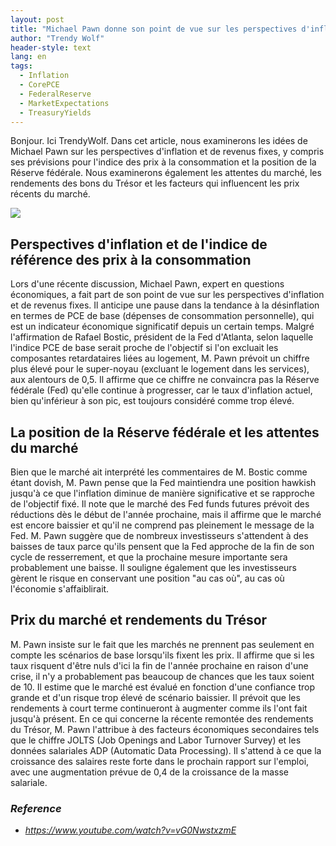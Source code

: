 ```yaml
---
layout: post
title: "Michael Pawn donne son point de vue sur les perspectives d'inflation et de revenus fixes, les attentes du marché et les rendements du Trésor."
author: "Trendy Wolf"
header-style: text
lang: en
tags:
  - Inflation
  - CorePCE
  - FederalReserve
  - MarketExpectations
  - TreasuryYields
---
```


Bonjour. Ici TrendyWolf. Dans cet article, nous examinerons les idées de Michael Pawn sur les perspectives d'inflation et de revenus fixes, y compris ses prévisions pour l'indice des prix à la consommation et la position de la Réserve fédérale. Nous examinerons également les attentes du marché, les rendements des bons du Trésor et les facteurs qui influencent les prix récents du marché.

<img
    src="https://i.ytimg.com/vi/vG0NwstxzmE/hqdefault.jpg"
/>


## Perspectives d'inflation et de l'indice de référence des prix à la consommation
Lors d'une récente discussion, Michael Pawn, expert en questions économiques, a fait part de son point de vue sur les perspectives d'inflation et de revenus fixes. Il anticipe une pause dans la tendance à la désinflation en termes de PCE de base (dépenses de consommation personnelle), qui est un indicateur économique significatif depuis un certain temps. Malgré l'affirmation de Rafael Bostic, président de la Fed d'Atlanta, selon laquelle l'indice PCE de base serait proche de l'objectif si l'on excluait les composantes retardataires liées au logement, M. Pawn prévoit un chiffre plus élevé pour le super-noyau (excluant le logement dans les services), aux alentours de 0,5. Il affirme que ce chiffre ne convaincra pas la Réserve fédérale (Fed) qu'elle continue à progresser, car le taux d'inflation actuel, bien qu'inférieur à son pic, est toujours considéré comme trop élevé.

## La position de la Réserve fédérale et les attentes du marché
Bien que le marché ait interprété les commentaires de M. Bostic comme étant dovish, M. Pawn pense que la Fed maintiendra une position hawkish jusqu'à ce que l'inflation diminue de manière significative et se rapproche de l'objectif fixé. Il note que le marché des Fed funds futures prévoit des réductions dès le début de l'année prochaine, mais il affirme que le marché est encore baissier et qu'il ne comprend pas pleinement le message de la Fed. M. Pawn suggère que de nombreux investisseurs s'attendent à des baisses de taux parce qu'ils pensent que la Fed approche de la fin de son cycle de resserrement, et que la prochaine mesure importante sera probablement une baisse. Il souligne également que les investisseurs gèrent le risque en conservant une position "au cas où", au cas où l'économie s'affaiblirait.

## Prix du marché et rendements du Trésor
M. Pawn insiste sur le fait que les marchés ne prennent pas seulement en compte les scénarios de base lorsqu'ils fixent les prix. Il affirme que si les taux risquent d'être nuls d'ici la fin de l'année prochaine en raison d'une crise, il n'y a probablement pas beaucoup de chances que les taux soient de 10. Il estime que le marché est évalué en fonction d'une confiance trop grande et d'un risque trop élevé de scénario baissier. Il prévoit que les rendements à court terme continueront à augmenter comme ils l'ont fait jusqu'à présent. En ce qui concerne la récente remontée des rendements du Trésor, M. Pawn l'attribue à des facteurs économiques secondaires tels que le chiffre JOLTS (Job Openings and Labor Turnover Survey) et les données salariales ADP (Automatic Data Processing). Il s'attend à ce que la croissance des salaires reste forte dans le prochain rapport sur l'emploi, avec une augmentation prévue de 0,4 de la croissance de la masse salariale.


### _Reference_
- _https://www.youtube.com/watch?v=vG0NwstxzmE_


